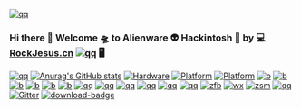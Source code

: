 [![qq](http://r1o2otara.hd-bkt.clouddn.com/foot.gif)](https://rockjesus.cn)
### Hi there 👋  Welcome 🛸  to Alienware 👽  Hackintosh 🍎  by 💻   [RockJesus.cn](https://rockjesus.cn) [![qq](https://img.shields.io/badge/Blog-RockJesus-silver.svg?logo=Blogger)](https://rockjesus.cn)  🖥  
[![qq](http://r1o2otara.hd-bkt.clouddn.com/17r4.gif)](https://rockjesus.cn)
 [![Anurag's GitHub stats](https://github-readme-stats.vercel.app/api?username=RockJesus&count_private=true&include_all_commits=true&show_icons=true&theme=nightowl&bg_color=30,e96443,904e95&title_color=fff&text_color=fff)](https://rockjesus.cn)
[![Hardware](https://img.shields.io/badge/Hardware-alienware-silver.svg?style=for-the-badge&logo=Hackaday)](https://alienware.com) [![Platform](https://img.shields.io/badge/platform-macOS-red.svg?style=for-the-badge&logo=apple)](https://developer.apple.com/macos) [![Platform](https://img.shields.io/badge/platform-windows-blue.svg?style=for-the-badge&logo=windows)](https://www.microsoft.com/en-us/windows/) 
[![b](https://img.shields.io/badge/Bootloader-Opencore-silver.svg?style=for-the-badge&logo=OpenCollective)](https://github.com/acidanthera/OpenCorePkg)
[![b](https://img.shields.io/badge/Bootloader-Clover-green.svg?style=for-the-badge&logo=Leaflet)](https://github.com/CloverHackyColor/CloverBootloader)
[![b](https://img.shields.io/badge/Credits-Acidanthera-purple.svg?style=for-the-badge&logo=Academia)](https://github.com/acidanthera)
[![b](https://img.shields.io/badge/Credits-TonymacX86-green.svg?style=for-the-badge&logo=Tesla)](https://tonymacx86.com)
[![b](https://img.shields.io/badge/Credits-PCbeta-red.svg?style=for-the-badge&logo=PyCharm)](https://bbs.pcbeta.com)
[![b](https://img.shields.io/badge/Credits-黑果小兵-yellow.svg?style=for-the-badge&logo=Babel)](https://blog.daliansky.net/)
[![qq](https://img.shields.io/badge/外星人黑苹果-个人博客Blog-silver.svg?style=for-the-badge&logo=Blogger)](https://rockjesus.cn)
[![qq](https://img.shields.io/badge/外星人黑苹果-QQ群-purple.svg?style=for-the-badge&logo=TencentQQ)](https://user-images.githubusercontent.com/23656651/111026572-cc3ae400-8425-11eb-970a-917928bb55d8.png)
[![qq](https://img.shields.io/badge/外星人黑苹果-微信公众号-silver.svg?style=for-the-badge&logo=WeChat)](http://r1o2otara.hd-bkt.clouddn.com/gzh.jpg)
[![qq](https://img.shields.io/badge/social-tiktok-blue.svg?style=for-the-badge&logo=tiktok)](http://r1o2otara.hd-bkt.clouddn.com/dou.png)
[![qq](https://img.shields.io/badge/social-微信视频号-green.svg?style=for-the-badge&logo=AirPlayVideo)](http://r1o2otara.hd-bkt.clouddn.com/sph.jpg)
[![qq](https://img.shields.io/badge/social-电影公众号-red.svg?style=for-the-badge&logo=MEGA)](http://r1o2otara.hd-bkt.clouddn.com/dy.jpg)
 [![zfb](https://img.shields.io/badge/打赏-支付宝-blue.svg?style=for-the-badge&logo=alipay)](https://gitee.com/rockjesus/rockjesus/raw/master/img/zfb.png)
 [![wx](https://img.shields.io/badge/打赏-微信-green.svg?style=for-the-badge&logo=wechat)](https://gitee.com/rockjesus/rockjesus/raw/master/img/wx.png)
 [![zsm](https://img.shields.io/badge/打赏-赞赏码-yellow.svg?style=for-the-badge&logo=wechat)](https://gitee.com/rockjesus/rockjesus/raw/master/img/zsm.png)
 [![qq](https://img.shields.io/badge/黑苹果-远程安装-purple.svg?style=for-the-badge&logo=macOS)](http://r1o2otara.hd-bkt.clouddn.com/az.jpg)
 [![Gitter](https://img.shields.io/badge/Chatroom-Gitter-9cf.svg?style=for-the-badge&logo=gitter)](https://gitter.im/Alienware-hackintosh/community)
 [![download-badge](https://img.shields.io/github/downloads/RockJesus/Alienware-17-R4-Dual-GPU-MacOS-12-11-10-Hackintosh/total.svg?style=for-the-badge&logo=DocuSign "Download status")](https://github.com/RockJesus/Alienware-17-R4-Dual-GPU-MacOS-12-11-10-Hackintosh/releases/latest "Download status")
